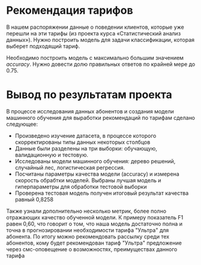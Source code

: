 # Рекомендация тарифов

В нашем распоряжении данные о поведении клиентов, которые уже перешли на эти тарифы (из проекта курса «Статистический анализ данных»). Нужно построить модель для задачи классификации, которая выберет подходящий тариф. 

Необходимо построить модель с максимально большим значением *accuracy*. Нужно довести долю правильных ответов по крайней мере до 0.75.

# Вывод по результатам проекта

В процессе исследования данных абонентов и создания модели машинного обучения для выработки рекомендаций по тарифам сделано следующее:

- Произведено изучение датасета, в процессе которого скорректированы типы данных некоторых столбцов
- Данные были разделены на три выборки: обучающую, валидационную и тестовую.
- Исследованы модели машинного обучения: дерево решений, случайный лес, логистическая регрессия.
- Посчитаны параметры качества модели (accuracy) и измерена скорость обрабтки моделей. Выбраны лучшая модель и гиперпараметры для обработки тестовой выборки 
- Проверена тестовая модель получен итоговый результат качества равный 0,8258

Также узнали дополнительно несколько метрик, более полно отражающих качество обученной модели. К примеру показатель F1 равен 0,60, что говорит о том, что наша модель достаточно полна и точна в прогнозировании необходимости тарифа "Ультра" для абонента. 
По итогу можно рекомендовать рассылку среди тех абонентов, кому будет рекомендован тариф "Ультра" предложение через смс-оповещение о возможностях, преимуществах данного тарифа
